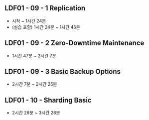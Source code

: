 ## LDF01 - 09 - 1 Replication
- 시작 ~ 1시간 24분
- (실습 포함) 1시간 24분 ~ 1시간 45분
## LDF01 - 09 - 2 Zero-Downtime Maintenance
- 1시간 47분 ~ 2시간 7분
## LDF01 - 09 - 3 Basic Backup Options
- 2시간 7분 ~ 2시간 25분
## LDF01 - 10 - Sharding Basic
- 2시간 26분 ~ 3시간 26분
